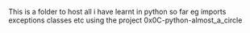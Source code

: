 This is a folder to host all i have  learnt in python so far eg imports exceptions classes etc using the project 0x0C-python-almost_a_circle
